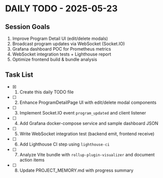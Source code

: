 # DAILY TODO - 2025-05-23

## Session Goals
1. Improve Program Detail UI (edit/delete modals)
2. Broadcast program updates via WebSocket (Socket.IO)
3. Grafana dashboard POC for Prometheus metrics
4. WebSocket integration tests + Lighthouse report
5. Optimize frontend build & bundle analysis

## Task List
- [x] 1. Create this daily TODO file
- [ ] 2. Enhance ProgramDetailPage UI with edit/delete modal components
- [ ] 3. Implement Socket.IO event `program_updated` and client listener
- [ ] 4. Add Grafana docker-compose service and sample dashboard JSON
- [ ] 5. Write WebSocket integration test (backend emit, frontend receive)
- [ ] 6. Add Lighthouse CI step using `lighthouse-ci`
- [ ] 7. Analyze Vite bundle with `rollup-plugin-visualizer` and document action items
- [ ] 8. Update PROJECT_MEMORY.md with progress summary 